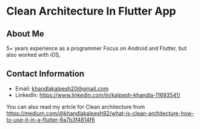# Clean Architecture In Flutter App

## About Me
5+ years experience as a programmer
Focus on Android and Flutter, but also worked with iOS, 
## Contact Information
- Email: khandlakalpesh20@gmail.com
- LinkedIn: https://www.linkedin.com/in/kalpesh-khandla-11693541/


You can also read my artcle for Clean architecture from https://medium.com/@khandlakalpesh92/what-is-clean-architecture-how-to-use-it-in-a-flutter-6a7b3f4814f6


